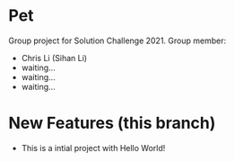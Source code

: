 # Pet
Group project for Solution Challenge 2021.
Group member:
- Chris Li (Sihan Li)
- waiting...
- waiting...
- waiting...

# New Features (this branch)
- This is a intial project with Hello World!
